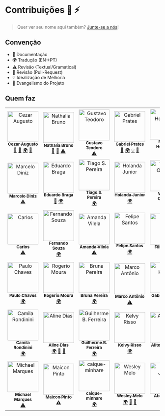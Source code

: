 # Contribuições :wolf: :zap:

> Quer ver seu nome aqui também? [Junte-se a nós](CONTRIBUTING.md)!

## Convenção

* :book: Documentação
* :earth_africa: Tradução (EN->PT)
* :warning: Revisão (Textual/Gramatical)
* :eyes: Revisão (Pull-Request)
* :bulb: Idealização de Melhoria
* :loudspeaker: Evangelismo do Projeto

## Quem faz

<!--
* Documentação (doc)
* Tradução (EN->PT) (translation)
* Revisão (Textual/Gramatical) (tests)
* Revisão (Pull-Request) (prReview)
* Idealização de Melhoria (example)
* Evangelismo do Projeto (talks)
-->

<!-- ALL-CONTRIBUTORS-LIST:START - Do not remove or modify this section -->
<!-- prettier-ignore -->
<table><tr><td align="center"><a href="https://github.com/cezaraugusto"><img src="https://avatars1.githubusercontent.com/u/4672033?s=460&v=4" width="100px;" alt="Cezar Augusto"/><br /><sub><b>Cezar Augusto</b></sub></a><br /><a href="https://github.com/cezaraugusto/You-Dont-Know-JS/commits?author=" title="Documentation">📖</a> <a href="#review" title="Reviewed Pull Requests">👀</a> <a href="#translation" title="Translation">🌍</a> <a href="#talk" title="Talks">📢</a></td><td align="center"><a href="https://github.com/nathaliabruno"><img src="https://avatars2.githubusercontent.com/u/11399286?s=460&v=4" width="100px;" alt="Nathalia Bruno"/><br /><sub><b>Nathalia Bruno</b></sub></a><br /><a href="https://github.com/cezaraugusto/You-Dont-Know-JS/commits?author=" title="Documentation">📖</a> <a href="#review" title="Reviewed Pull Requests">👀</a> <a href="https://github.com/cezaraugusto/You-Dont-Know-JS/commits?author=" title="Tests">⚠️</a></td><td align="center"><a href="https://github.com/gustavoteodoro"><img src="https://avatars3.githubusercontent.com/u/7719986?s=460&v=4" width="100px;" alt="Gustavo Teodoro"/><br /><sub><b>Gustavo Teodoro</b></sub></a><br /><a href="https://github.com/cezaraugusto/You-Dont-Know-JS/commits?author=" title="Tests">⚠️</a></td><td align="center"><a href="https://github.com/gabsprates"><img src="https://avatars1.githubusercontent.com/u/12635603?s=460&v=4" width="100px;" alt="Gabriel Prates"/><br /><sub><b>Gabriel Prates</b></sub></a><br /><a href="#review" title="Reviewed Pull Requests">👀</a> <a href="#translation" title="Translation">🌍</a> <a href="#example" title="Examples">💡</a> <a href="#talk" title="Talks">📢</a></td><td align="center"><a href="https://github.com/nersoh"><img src="https://avatars2.githubusercontent.com/u/1930729?s=460&v=4" width="100px;" alt="Nelson Henrique"/><br /><sub><b>Nelson Henrique</b></sub></a><br /><a href="#translation" title="Translation">🌍</a></td><td align="center"><a href="https://github.com/raribeiro"><img src="https://avatars0.githubusercontent.com/u/2672060?s=460&v=4" width="100px;" alt="Rodnei A. Ribeiro"/><br /><sub><b>Rodnei A. Ribeiro</b></sub></a><br /><a href="https://github.com/cezaraugusto/You-Dont-Know-JS/commits?author=" title="Tests">⚠️</a></td><td align="center"><a href="https://github.com/nelsonpjunior"><img src="https://avatars3.githubusercontent.com/u/771149?s=460&v=4" width="100px;" alt="Nelson P. Junior"/><br /><sub><b>Nelson P. Junior</b></sub></a><br /><a href="#translation" title="Translation">🌍</a></td></tr><tr><td align="center"><a href="https://github.com/marcelod"><img src="https://avatars0.githubusercontent.com/u/441936?s=460&v=4" width="100px;" alt="Marcelo Diniz"/><br /><sub><b>Marcelo Diniz</b></sub></a><br /><a href="https://github.com/cezaraugusto/You-Dont-Know-JS/commits?author=" title="Tests">⚠️</a></td><td align="center"><a href="https://github.com/ebragaparah"><img src="https://avatars1.githubusercontent.com/u/265716?s=460&v=4" width="100px;" alt="Eduardo Braga"/><br /><sub><b>Eduardo Braga</b></sub></a><br /><a href="https://github.com/cezaraugusto/You-Dont-Know-JS/commits?author=" title="Documentation">📖</a> <a href="#translation" title="Translation">🌍</a></td><td align="center"><a href="https://github.com/TiagoSilvaPereira"><img src="https://avatars2.githubusercontent.com/u/11933789?s=460&v=4" width="100px;" alt="Tiago S. Pereira"/><br /><sub><b>Tiago S. Pereira</b></sub></a><br /><a href="#translation" title="Translation">🌍</a></td><td align="center"><a href="https://github.com/holandajunior"><img src="https://avatars0.githubusercontent.com/u/16870585?s=460&v=4" width="100px;" alt="Holanda Junior"/><br /><sub><b>Holanda Junior</b></sub></a><br /><a href="#translation" title="Translation">🌍</a></td><td align="center"><a href="https://github.com/woliveiras"><img src="https://avatars1.githubusercontent.com/u/4243601?s=460&v=4" width="100px;" alt="William Oliveira"/><br /><sub><b>William Oliveira</b></sub></a><br /><a href="#talk" title="Talks">📢</a></td><td align="center"><a href="https://github.com/gmsecrieru"><img src="https://avatars1.githubusercontent.com/u/190883?s=460&v=4" width="100px;" alt="George Secrieru"/><br /><sub><b>George Secrieru</b></sub></a><br /><a href="#translation" title="Translation">🌍</a> <a href="https://github.com/cezaraugusto/You-Dont-Know-JS/commits?author=" title="Tests">⚠️</a> <a href="#review" title="Reviewed Pull Requests">👀</a> <a href="#example" title="Examples">💡</a></td><td align="center"><a href="https://github.com/doomsterinc"><img src="https://avatars0.githubusercontent.com/u/5833310?s=460&v=4" width="100px;" alt="Maicon Giovani"/><br /><sub><b>Maicon Giovani</b></sub></a><br /><a href="https://github.com/cezaraugusto/You-Dont-Know-JS/commits?author=" title="Tests">⚠️</a></td></tr><tr><td align="center"><a href="https://github.com/carloszan"><img src="https://avatars2.githubusercontent.com/u/6218906?s=460&v=4" width="100px;" alt="Carlos"/><br /><sub><b>Carlos</b></sub></a><br /><a href="https://github.com/cezaraugusto/You-Dont-Know-JS/commits?author=" title="Tests">⚠️</a></td><td align="center"><a href="https://github.com/fernandosouza"><img src="https://avatars0.githubusercontent.com/u/502575?s=460&v=4" width="100px;" alt="Fernando Souza"/><br /><sub><b>Fernando Souza</b></sub></a><br /><a href="#translation" title="Translation">🌍</a></td><td align="center"><a href="https://github.com/amandavilela"><img src="https://avatars1.githubusercontent.com/u/9295389?s=460&v=4" width="100px;" alt="Amanda Vilela"/><br /><sub><b>Amanda Vilela</b></sub></a><br /><a href="https://github.com/cezaraugusto/You-Dont-Know-JS/commits?author=" title="Tests">⚠️</a></td><td align="center"><a href="https://github.com/fesnt"><img src="" width="100px;" alt="Felipe Santos"/><br /><sub><b>Felipe Santos</b></sub></a><br /><a href="#translation" title="Translation">🌍</a></td><td align="center"><a href="https://github.com/ninrod"><img src="https://avatars2.githubusercontent.com/u/8352747?s=460&v=4" width="100px;" alt="Filipe Silva"/><br /><sub><b>Filipe Silva</b></sub></a><br /><a href="https://github.com/cezaraugusto/You-Dont-Know-JS/commits?author=" title="Tests">⚠️</a></td><td align="center"><a href="https://github.com/zavjs"><img src="https://avatars0.githubusercontent.com/u/19506813?s=460&v=4" width="100px;" alt="zav"/><br /><sub><b>zav</b></sub></a><br /><a href="#translation" title="Translation">🌍</a></td><td align="center"><a href="https://github.com/dulcetti"><img src="https://avatars2.githubusercontent.com/u/29564?s=460&v=4" width="100px;" alt="Bruno Dulcetti"/><br /><sub><b>Bruno Dulcetti</b></sub></a><br /><a href="https://github.com/cezaraugusto/You-Dont-Know-JS/commits?author=" title="Tests">⚠️</a></td></tr><tr><td align="center"><a href="https://github.com/oPauloChaves"><img src="https://avatars2.githubusercontent.com/u/5408308?s=460&v=4" width="100px;" alt="Paulo Chaves"/><br /><sub><b>Paulo Chaves</b></sub></a><br /><a href="#translation" title="Translation">🌍</a></td><td align="center"><a href="https://github.com/Rogerfm"><img src="https://avatars1.githubusercontent.com/u/51328368?s=460&v=4" width="100px;" alt="Rogerio Moura"/><br /><sub><b>Rogerio Moura</b></sub></a><br /><a href="#translation" title="Translation">🌍</a></td><td align="center"><a href="https://github.com/brunapereira"><img src="https://avatars2.githubusercontent.com/u/4603866?s=460&v=4" width="100px;" alt="Bruna Pereira"/><br /><sub><b>Bruna Pereira</b></sub></a><br /><a href="#translation" title="Translation">🌍</a></td><td align="center"><a href="https://github.com/thismarcoantonio"><img src="https://avatars3.githubusercontent.com/u/25869417?s=460&v=4" width="100px;" alt="Marco Antônio"/><br /><sub><b>Marco Antônio</b></sub></a><br /><a href="https://github.com/cezaraugusto/You-Dont-Know-JS/commits?author=" title="Tests">⚠️</a></td><td align="center"><a href="https://github.com/gkal19"><img src="https://avatars1.githubusercontent.com/u/11067705?s=460&v=4" width="100px;" alt="Gabriel Kalani"/><br /><sub><b>Gabriel Kalani</b></sub></a><br /><a href="#translation" title="Translation">🌍</a></td><td align="center"><a href="https://github.com/felipe-augusto"><img src="https://avatars2.githubusercontent.com/u/9551950?s=460&v=4" width="100px;" alt="Felipe Augusto"/><br /><sub><b>Felipe Augusto</b></sub></a><br /><a href="#translation" title="Translation">🌍</a></td><td align="center"><a href="https://github.com/viltonbonifacio"><img src="https://avatars3.githubusercontent.com/u/14949486?s=460&v=4" width="100px;" alt="Vilton Bonifacio"/><br /><sub><b>Vilton Bonifacio</b></sub></a><br /><a href="#review" title="Reviewed Pull Requests">👀</a></td></tr><tr><td align="center"><a href="https://github.com/crondinini"><img src="https://avatars2.githubusercontent.com/u/21973269?s=460&v=4" width="100px;" alt="Camila Rondinini"/><br /><sub><b>Camila Rondinini</b></sub></a><br /><a href="#translation" title="Translation">🌍</a></td><td align="center"><a href="https://github.com/alinedmelo"><img src="https://avatars3.githubusercontent.com/u/13500967?s=460&v=4" width="100px;" alt="Aline Dias"/><br /><sub><b>Aline Dias</b></sub></a><br /><a href="#translation" title="Translation">🌍</a> <a href="https://github.com/cezaraugusto/You-Dont-Know-JS/commits?author=" title="Documentation">📖</a> <a href="#review" title="Reviewed Pull Requests">👀</a></td><td align="center"><a href="https://github.com/guilhermebferreira"><img src="https://avatars0.githubusercontent.com/u/5393392?s=460&v=4" width="100px;" alt="Guilherme B. Ferreira"/><br /><sub><b>Guilherme B. Ferreira</b></sub></a><br /><a href="#translation" title="Translation">🌍</a></td><td align="center"><a href="https://github.com/kelvynrisso"><img src="https://avatars0.githubusercontent.com/u/4906231?s=460&v=4" width="100px;" alt="Kelvy Risso"/><br /><sub><b>Kelvy Risso</b></sub></a><br /><a href="#translation" title="Translation">🌍</a></td><td align="center"><a href="https://github.com/ailton07"><img src="https://avatars2.githubusercontent.com/u/2119793?s=460&v=4" width="100px;" alt="Ailton da Silva"/><br /><sub><b>Ailton da Silva</b></sub></a><br /><a href="#translation" title="Translation">🌍</a></td><td align="center"><a href="https://github.com/jessicapaz"><img src="https://avatars3.githubusercontent.com/u/20428941?s=460&v=4" width="100px;" alt="Jéssica Paz"/><br /><sub><b>Jéssica Paz</b></sub></a><br /><a href="https://github.com/cezaraugusto/You-Dont-Know-JS/commits?author=" title="Tests">⚠️</a></td><td align="center"><a href="https://github.com/osmar-vil"><img src="https://avatars0.githubusercontent.com/u/16701826?s=460&v=4" width="100px;" alt="Osmar"/><br /><sub><b>Osmar</b></sub></a><br /><a href="#translation" title="Translation">🌍</a></td></tr><tr><td align="center"><a href="https://github.com/michaelycus"><img src="https://avatars2.githubusercontent.com/u/3816654?s=460&v=4" width="100px;" alt="Michael Marques"/><br /><sub><b>Michael Marques</b></sub></a><br /><a href="https://github.com/cezaraugusto/You-Dont-Know-JS/commits?author=" title="Tests">⚠️</a></td><td align="center"><a href="https://github.com/maiconpinto"><img src="https://avatars3.githubusercontent.com/u/1476940?s=460&v=4" width="100px;" alt="Maicon Pinto"/><br /><sub><b>Maicon Pinto</b></sub></a><br /><a href="https://github.com/cezaraugusto/You-Dont-Know-JS/commits?author=" title="Tests">⚠️</a></td><td align="center"><a href="https://github.com/caique-minhare"><img src="https://avatars2.githubusercontent.com/u/38961490?s=460&v=4" width="100px;" alt="caique-minhare"/><br /><sub><b>caique-minhare</b></sub></a><br /><a href="#translation" title="Translation">🌍</a></td><td align="center"><a href="https://github.com/wesmelo"><img src="https://avatars3.githubusercontent.com/u/36521654?s=460&v=4" width="100px;" alt="Wesley Melo"/><br /><sub><b>Wesley Melo</b></sub></a><br /><a href="#translation" title="Translation">🌍</a> <a href="https://github.com/cezaraugusto/You-Dont-Know-JS/commits?author=" title="Documentation">📖</a> <a href="#review" title="Reviewed Pull Requests">👀</a></td><td align="center"><a href="https://github.com/s0nicR3ducer"><img src="https://avatars3.githubusercontent.com/u/30609244?v=4" width="100px;" alt="Abel Junior"/><br /><sub><b>Abel Junior</b></sub></a><br /><a href="#translation-s0nicR3ducer" title="Translation">🌍</a></td><td align="center"><a href="https://github.com/mauromattos00"><img src="https://avatars2.githubusercontent.com/u/13375865?v=4" width="100px;" alt="Mauro Mattos"/><br /><sub><b>Mauro Mattos</b></sub></a><br /><a href="#translation-mauromattos00" title="Translation">🌍</a></td><td align="center"><a href="https://github.com/victorhsluiz"><img src="https://avatars1.githubusercontent.com/u/39959252?v=4" width="100px;" alt="Victor Luiz"/><br /><sub><b>Victor Luiz</b></sub></a><br /><a href="#translation-victorhsluiz" title="Translation">🌍</a></td></tr></table>

<!-- ALL-CONTRIBUTORS-LIST:END -->

